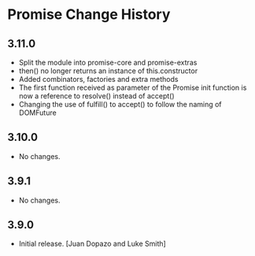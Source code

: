 Promise Change History
======================

3.11.0
------

* Split the module into promise-core and promise-extras
* then() no longer returns an instance of this.constructor
* Added combinators, factories and extra methods
* The first function received as parameter of the Promise init function is now
  a reference to resolve() instead of accept()
* Changing the use of fulfill() to accept() to follow the naming of DOMFuture

3.10.0
------

* No changes.

3.9.1
-----

* No changes.

3.9.0
-----

* Initial release. [Juan Dopazo and Luke Smith]
